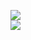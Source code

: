 [![](https://img.shields.io/badge/Made%20With-Github%20Spray-lightgrey.svg?style=for-the-badge&logo=github)](https://github.com/Annihil/github-spray#6358)  
[![](https://i.imgur.com/2DrTn0Z.gif)](https://github.com/Annihil/github-spray)